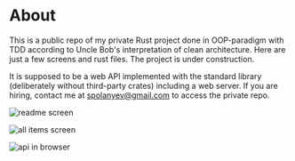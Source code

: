 # About

This is a public repo of my private Rust project done in OOP-paradigm with TDD according to Uncle Bob's interpretation of clean architecture. Here are just a few screens and rust files. The project is under construction.

It is supposed to be a web API implemented with the standard library (deliberately without third-party crates) including a web server. If you are hiring, contact me at [spolanyev@gmail.com](mailto:spolanyev@gmail.com?subject=Rust%3A%20vacancy) to access the private repo.

![readme screen](https://github.com/spolanyev/rust-oop-tdd-clean-architecture-web-api/blob/main/readme.png?raw=true)

![all items screen](https://github.com/spolanyev/rust-oop-tdd-clean-architecture-web-api/blob/main/all-items.png?raw=true)

![api in browser](https://github.com/spolanyev/rust-oop-tdd-clean-architecture-web-api/blob/main/api-in-browser.png?raw=true)
